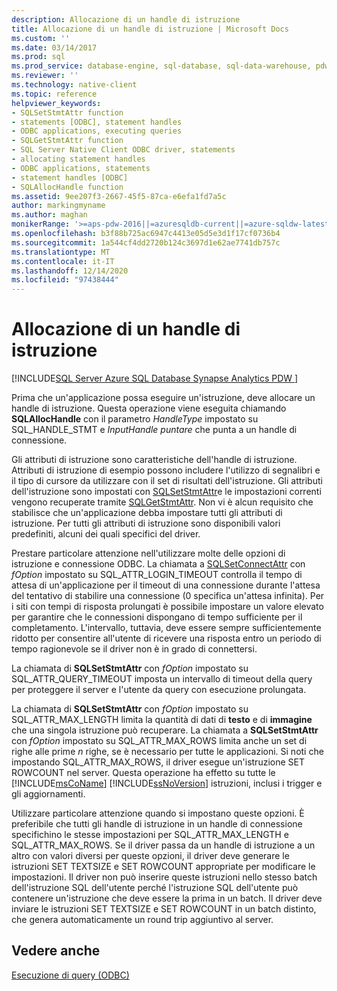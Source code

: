 ```yaml
---
description: Allocazione di un handle di istruzione
title: Allocazione di un handle di istruzione | Microsoft Docs
ms.custom: ''
ms.date: 03/14/2017
ms.prod: sql
ms.prod_service: database-engine, sql-database, sql-data-warehouse, pdw
ms.reviewer: ''
ms.technology: native-client
ms.topic: reference
helpviewer_keywords:
- SQLSetStmtAttr function
- statements [ODBC], statement handles
- ODBC applications, executing queries
- SQLGetStmtAttr function
- SQL Server Native Client ODBC driver, statements
- allocating statement handles
- ODBC applications, statements
- statement handles [ODBC]
- SQLAllocHandle function
ms.assetid: 9ee207f3-2667-45f5-87ca-e6efa1fd7a5c
author: markingmyname
ms.author: maghan
monikerRange: '>=aps-pdw-2016||=azuresqldb-current||=azure-sqldw-latest||>=sql-server-2016||>=sql-server-linux-2017||=azuresqldb-mi-current'
ms.openlocfilehash: b3f88b725ac6947c4413e05d5e3d1f17cf0736b4
ms.sourcegitcommit: 1a544cf4dd2720b124c3697d1e62ae7741db757c
ms.translationtype: MT
ms.contentlocale: it-IT
ms.lasthandoff: 12/14/2020
ms.locfileid: "97438444"
---
```

# <a name="allocating-a-statement-handle"></a>Allocazione di un handle di istruzione
[!INCLUDE[SQL Server Azure SQL Database Synapse Analytics PDW ](../../includes/applies-to-version/sql-asdb-asdbmi-asa-pdw.md)]

  Prima che un'applicazione possa eseguire un'istruzione, deve allocare un handle di istruzione. Questa operazione viene eseguita chiamando **SQLAllocHandle** con il parametro *HandleType* impostato su SQL_HANDLE_STMT e *InputHandle puntare* che punta a un handle di connessione.  
  
 Gli attributi di istruzione sono caratteristiche dell'handle di istruzione. Attributi di istruzione di esempio possono includere l'utilizzo di segnalibri e il tipo di cursore da utilizzare con il set di risultati dell'istruzione. Gli attributi dell'istruzione sono impostati con [SQLSetStmtAttr](../../relational-databases/native-client-odbc-api/sqlsetstmtattr.md)e le impostazioni correnti vengono recuperate tramite [SQLGetStmtAttr](../../relational-databases/native-client-odbc-api/sqlgetstmtattr.md). Non vi è alcun requisito che stabilisce che un'applicazione debba impostare tutti gli attributi di istruzione. Per tutti gli attributi di istruzione sono disponibili valori predefiniti, alcuni dei quali specifici del driver.  
  
 Prestare particolare attenzione nell'utilizzare molte delle opzioni di istruzione e connessione ODBC. La chiamata a [SQLSetConnectAttr](../../relational-databases/native-client-odbc-api/sqlsetconnectattr.md) con *fOption* impostato su SQL_ATTR_LOGIN_TIMEOUT controlla il tempo di attesa di un'applicazione per il timeout di una connessione durante l'attesa del tentativo di stabilire una connessione (0 specifica un'attesa infinita). Per i siti con tempi di risposta prolungati è possibile impostare un valore elevato per garantire che le connessioni dispongano di tempo sufficiente per il completamento. L'intervallo, tuttavia, deve essere sempre sufficientemente ridotto per consentire all'utente di ricevere una risposta entro un periodo di tempo ragionevole se il driver non è in grado di connettersi.  
  
 La chiamata di **SQLSetStmtAttr** con *fOption* impostato su SQL_ATTR_QUERY_TIMEOUT imposta un intervallo di timeout della query per proteggere il server e l'utente da query con esecuzione prolungata.  
  
 La chiamata di **SQLSetStmtAttr** con *fOption* impostato su SQL_ATTR_MAX_LENGTH limita la quantità di dati di **testo** e di **immagine** che una singola istruzione può recuperare. La chiamata a **SQLSetStmtAttr** con *fOption* impostato su SQL_ATTR_MAX_ROWS limita anche un set di righe alle prime *n* righe, se è necessario per tutte le applicazioni. Si noti che impostando SQL_ATTR_MAX_ROWS, il driver esegue un'istruzione SET ROWCOUNT nel server. Questa operazione ha effetto su tutte le [!INCLUDE[msCoName](../../includes/msconame-md.md)] [!INCLUDE[ssNoVersion](../../includes/ssnoversion-md.md)] istruzioni, inclusi i trigger e gli aggiornamenti.  
  
 Utilizzare particolare attenzione quando si impostano queste opzioni. È preferibile che tutti gli handle di istruzione in un handle di connessione specifichino le stesse impostazioni per SQL_ATTR_MAX_LENGTH e SQL_ATTR_MAX_ROWS. Se il driver passa da un handle di istruzione a un altro con valori diversi per queste opzioni, il driver deve generare le istruzioni SET TEXTSIZE e SET ROWCOUNT appropriate per modificare le impostazioni. Il driver non può inserire queste istruzioni nello stesso batch dell'istruzione SQL dell'utente perché l'istruzione SQL dell'utente può contenere un'istruzione che deve essere la prima in un batch. Il driver deve inviare le istruzioni SET TEXTSIZE e SET ROWCOUNT in un batch distinto, che genera automaticamente un round trip aggiuntivo al server.  
  
## <a name="see-also"></a>Vedere anche  
 [Esecuzione di query &#40;ODBC&#41;](../../relational-databases/native-client-odbc-queries/executing-queries-odbc.md)  
  
  

